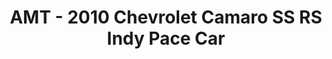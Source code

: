 ---
layout: product
title: "AMT - 2010 Chevrolet Camaro SS RS Indy Pace Car"
price: "TBA" 
desc: "N/A"
img_path: "/assets/img/AMT893.jpg"
brand: "N/A"
available: false
special_offer: false
new: false
soon: false
cat: "010000"
subcat: "013800"
subsubcat: "0N/A"
sifra: "AMT893"
popular: false
---